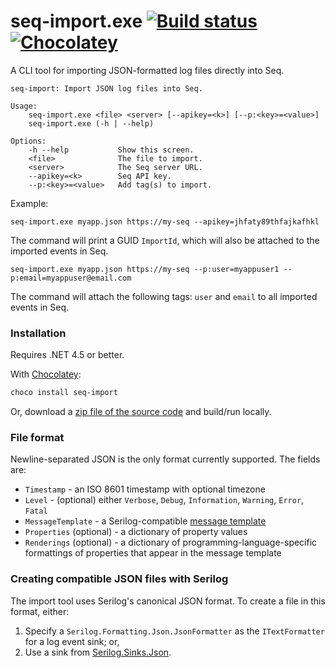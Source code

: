# seq-import.exe [![Build status](https://ci.appveyor.com/api/projects/status/asdjyx30m0xt4o0e/branch/master?svg=true)](https://ci.appveyor.com/project/seqlogs/seq-import/branch/master) [![Chocolatey](https://img.shields.io/chocolatey/v/seq-import.svg?maxAge=2592000)](https://chocolatey.org/packages/seq-import)

A CLI tool for importing JSON-formatted log files directly into Seq.

```
seq-import: Import JSON log files into Seq.

Usage:
    seq-import.exe <file> <server> [--apikey=<k>] [--p:<key>=<value>]
    seq-import.exe (-h | --help)

Options:
    -h --help           Show this screen.
    <file>              The file to import.
    <server>            The Seq server URL.
    --apikey=<k>        Seq API key.
    --p:<key>=<value>   Add tag(s) to import.
```

Example:

```
seq-import.exe myapp.json https://my-seq --apikey=jhfaty89thfajkafhkl
```

The command will print a GUID `ImportId`, which will also be attached to the imported events in Seq.

```
seq-import.exe myapp.json https://my-seq --p:user=myappuser1 --p:email=myappuser@email.com
```

The command will attach the following tags: `user` and `email` to all imported events in Seq.

### Installation

Requires .NET 4.5 or better.

With [Chocolatey](https://chocolatey.org/packages/seq-import):

```powershell
choco install seq-import
```

Or, download a [zip file of the source code](https://github.com/datalust/seq-import/archive/master.zip) and build/run locally.

### File format

Newline-separated JSON is the only format currently supported. The fields are:

 * `Timestamp` - an ISO 8601 timestamp with optional timezone
 * `Level` - (optional) either `Verbose`, `Debug`, `Information`, `Warning`, `Error`, `Fatal`
 * `MessageTemplate` - a Serilog-compatible [message template](https://github.com/adamchester/messagetemplates)
 * `Properties` (optional) - a dictionary of property values
 * `Renderings` (optional) - a dictionary of programming-language-specific formattings of properties that appear in the message template

### Creating compatible JSON files with Serilog

The import tool uses Serilog's canonical JSON format. To create a file in this format, either:

1. Specify a `Serilog.Formatting.Json.JsonFormatter` as the `ITextFormatter` for a log event sink; or,
2. Use a sink from [Serilog.Sinks.Json](https://github.com/nblumhardt/serilog-sinks-json).
